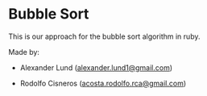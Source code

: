 # Bubble Sort

This is our approach for the bubble sort algorithm in ruby.

Made by: 

+ Alexander Lund (alexander.lund1@gmail.com)

+ Rodolfo Cisneros (acosta.rodolfo.rca@gmail.com) 
